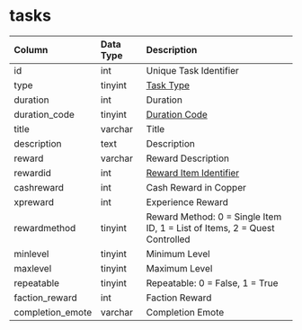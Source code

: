 # tasks

| Column | Data Type | Description |
| :--- | :--- | :--- |
| id | int | Unique Task Identifier |
| type | tinyint | [Task Type](https://eqemu.gitbook.io/server/categories/task-system-guide/task-types) |
| duration | int | Duration |
| duration\_code | tinyint | [Duration Code](https://eqemu.gitbook.io/server/categories/task-system-guide/task-duration-codes) |
| title | varchar | Title |
| description | text | Description |
| reward | varchar | Reward Description |
| rewardid | int | [Reward Item Identifier](https://github.com/EQEmu/docs-db-schema/tree/e0eb157dbf5563b03c0faf391abc87ec69239f4a/docs/schema/categories/tasks/items.md) |
| cashreward | int | Cash Reward in Copper |
| xpreward | int | Experience Reward |
| rewardmethod | tinyint | Reward Method: 0 = Single Item ID, 1 = List of Items, 2 = Quest Controlled |
| minlevel | tinyint | Minimum Level |
| maxlevel | tinyint | Maximum Level |
| repeatable | tinyint | Repeatable: 0 = False, 1 = True |
| faction\_reward | int | Faction Reward |
| completion\_emote | varchar | Completion Emote |

